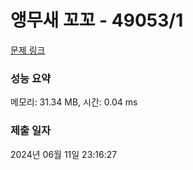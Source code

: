 # 앵무새 꼬꼬 - 49053/1 

[문제 링크](https://level.goorm.io/exam/49053/%EC%95%B5%EB%AC%B4%EC%83%88-%EA%BC%AC%EA%BC%AC/quiz/1) 

### 성능 요약

메모리: 31.34 MB, 시간: 0.04 ms

### 제출 일자

2024년 06월 11일 23:16:27

